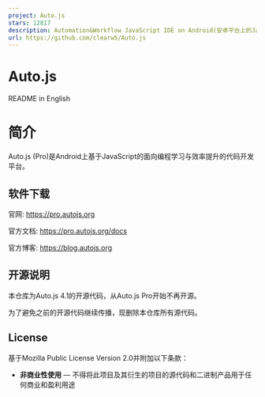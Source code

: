 ```yaml
---
project: Auto.js
stars: 12817
description: Automation&Workflow JavaScript IDE on Android(安卓平台上的JavaScript编程IDE)
url: https://github.com/clearw5/Auto.js
---
```


Auto.js
=======

README in English

简介
==

Auto.js (Pro)是Android上基于JavaScript的面向编程学习与效率提升的代码开发平台。

软件下载
----

官网: https://pro.autojs.org

官方文档: https://pro.autojs.org/docs

官方博客: https://blog.autojs.org

开源说明
----

本仓库为Auto.js 4.1的开源代码，从Auto.js Pro开始不再开源。

为了避免之前的开源代码继续传播，现删除本仓库所有源代码。

License
-------

基于Mozilla Public License Version 2.0并附加以下条款：

-   **非商业性使用** — 不得将此项目及其衍生的项目的源代码和二进制产品用于任何商业和盈利用途
